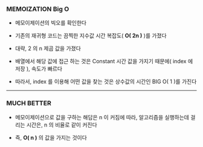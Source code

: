 ### MEMOIZATION Big O

- 메모이제이션의 빅오를 확인한다


- 기존의 재귀형 코드는 끔찍한 지수값 시간 복잡도( **O( 2n )** )를 가졌다


- 대략, 2 의 n 제곱 값을 가졌다


- 배열에서 해당 값에 접근 하는 것은 Constant 시간 값을 가지기 때문에( index 에 저장 ), 속도가 빠르다


- 따라서, index 를 이용해 어떤 값을 찾는 것은 상수값의 시간인 BIG O( 1 )를 가진다

---

### MUCH BETTER

- 메모이제이션으로 값을 구하는 해답은 n 이 커짐에 따라, 알고리즘을 실행하는데 걸리는 시간은, n 의 비율로 같이 커진다


- 즉, **O( n )** 의 값을 가지는 것이다